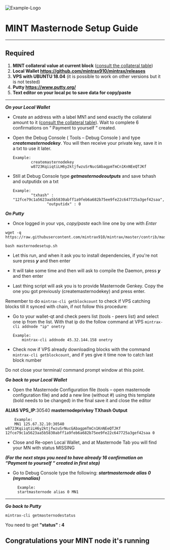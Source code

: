 ![Example-Logo](https://sappcoin.com/wp-content/uploads/2021/05/MINT-logo-with-text-transparent-600x600-1.png)

# MINT Masternode Setup Guide
***
## Required
1) **MINT collateral value at current block** ([consult the collateral table](../../README.md#rewards-breakdown))
2) **Local Wallet https://github.com/mintrax910/mintrax/releases**
3) **VPS with UBUNTU 18.04** (it is possible to work on other versions but it is not tested)
4) **Putty https://www.putty.org/**
5) **Text editor on your local pc to save data for copy/paste**
***

***On your Local Wallet***
* Create an address with a label MN1 and send exactly the collateral amount to it ([consult the collateral table](../../README.md#rewards-breakdown)). Wait to complete 6 confirmations on “ Payment to yourself “ created.

* Open the Debug Console ( Tools – Debug Console ) and type ***createmasternodekey***.
You will then receive your private key, save it in a txt to use it later.
  ```
  Example:
          createmasternodekey
          w8723KqiiqtiLH6y2ktjfwzuSrNucGAbagpmTmCn1KnNEeQTJKf
* Still at Debug Console type ***getmasternodeoutputs*** and save txhash and outputidx on a txt
  ```
  Example:
          "txhash" : "12fce79c1a5623aa5b5830abff1a9feb6a682b75ee9fe22c647725a3gef42saa",
		         "outputidx" : 0

***On Putty***

* Once logged in your vps, *copy/paste* each line one by one with *Enter*

```
wget -q https://raw.githubusercontent.com/mintrax910/mintrax/master/contrib/masternodesetup/masternodesetup.sh
```

```
bash masternodesetup.sh
```

* Let this run, and when it ask you to install dependencies, if you're not sure press ***y*** and then enter

* It will take some time and then will ask to compile the Daemon, press ***y*** and then enter 

* Last thing script will ask you is to provide Masternode Genkey. Copy the one you got previously (createmasternodekey) and press enter.

Remember to do `mintrax-cli getblockcount` to check if VPS catching blocks till it synced with chain, if not follow this procedure:

* Go to your wallet-qt and check peers list (tools - peers list) and select one ip from the list. With that ip do the follow command at VPS `mintrax-cli addnode "ip" onetry`

      Example:
		  mintrax-cli addnode 45.32.144.158 onetry
    
* Check now if VPS already downloading blocks with the command `mintrax-cli getblockcount`, and if yes give it time now to catch last block number 

Do not close your terminal/ command prompt window at this point.

***Go back to your Local Wallet***

* Open the Masternode Configuration file (tools – open masternode configuration file) and add a new line (without #) using this template (bold needs to be changed) in the final save it and close the editor

**ALIAS VPS_IP**:30540 **masternodeprivkey TXhash Output**

		Example:
		MN1 125.67.32.10:30540 w8723KqiiqtiLH6y2ktjfwzuSrNucGAbagpmTmCn1KnNEeQTJKf 12fce79c1a5623aa5b5830abff1a9feb6a682b75ee9fe22c647725a3gef42saa 0

* Close and Re-open Local Wallet, and at Masternode Tab you will find your MN with status MISSING

***(For the next steps you need to have already 16 confirmation on “Payment to yourself “ created in first step)***

* Go to Debug Console type the following: ***startmasternode alias 0 (mymnalias)***

		Example:
		startmasternode alias 0 MN1
***

***Go back to Putty***

```
mintrax-cli getmasternodestatus
```

You need to get **"status" : 4** 

## Congratulations your MINT node it's running
